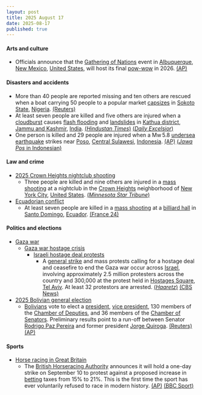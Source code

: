```yaml
---
layout: post
title: 2025 August 17
date: 2025-08-17
published: true
---
```



#### Arts and culture

* Officials announce that the [Gathering of Nations](https://en.wikipedia.org/wiki/Gathering_of_Nations "Gathering of Nations") event in [Albuquerque](https://en.wikipedia.org/wiki/Albuquerque "Albuquerque"), [New Mexico](https://en.wikipedia.org/wiki/New_Mexico "New Mexico"), [United States](https://en.wikipedia.org/wiki/United_States "United States"), will host its final [pow-wow](https://en.wikipedia.org/wiki/Pow-wow "Pow-wow") in 2026. [(AP)](https://apnews.com/article/gathering-of-nations-powwow-indigenous-native-american-f9d69ff3b3a62d08f7f2116aa5465c61)

#### Disasters and accidents

* More than 40 people are reported missing and ten others are rescued when a boat carrying 50 people to a popular market [capsizes](https://en.wikipedia.org/wiki/Capsizing "Capsizing") in [Sokoto State](https://en.wikipedia.org/wiki/Sokoto_State "Sokoto State"), [Nigeria](https://en.wikipedia.org/wiki/Nigeria "Nigeria"). [(Reuters)](https://www.reuters.com/world/africa/more-than-40-missing-nigeria-boat-accident-emergency-agency-says-2025-08-17/)
* At least seven people are killed and five others are injured when a [cloudburst](https://en.wikipedia.org/wiki/Cloudburst "Cloudburst") causes [flash flooding](https://en.wikipedia.org/wiki/Flash_flood "Flash flood") and [landslides](https://en.wikipedia.org/wiki/Landslide "Landslide") in [Kathua district](https://en.wikipedia.org/wiki/Kathua_district "Kathua district"), [Jammu and Kashmir](https://en.wikipedia.org/wiki/Jammu_and_Kashmir_%28union_territory%29 "Jammu and Kashmir (union territory)"), [India](https://en.wikipedia.org/wiki/India "India"). [(*Hindustan Times*)](https://www.hindustantimes.com/india-news/another-cloudburst-in-j-k-4-killed-in-kathua-101755401937851.html) [(*Daily Excelsior*)](https://www.dailyexcelsior.com/cloudburst-landslide-in-jammu-and-kashmirs-kathua-leaves-seven-dead/)
* One person is killed and 29 people are injured when a Mw 5.8 [undersea earthquake](https://en.wikipedia.org/wiki/Undersea_earthquake "Undersea earthquake") strikes near [Poso](https://en.wikipedia.org/wiki/Poso "Poso"), [Central Sulawesi](https://en.wikipedia.org/wiki/Central_Sulawesi "Central Sulawesi"), [Indonesia](https://en.wikipedia.org/wiki/Indonesia "Indonesia"). [(AP)](https://apnews.com/article/indonesia-earthquake-poso-sulawesi-c495c225c29d5862c91fba6f311718e9) [(*Jawa Pos* in Indonesian)](https://radarpalu.jawapos.com/sulteng/2606447113/satu-korban-gempa-poso-meninggal-dunia-diumumkan-pemerintah-desa-masani-lewat-pengeras-suara)

#### Law and crime

* [2025 Crown Heights nightclub shooting](https://en.wikipedia.org/wiki/2025_Crown_Heights_nightclub_shooting "2025 Crown Heights nightclub shooting")
  * Three people are killed and nine others are injured in a [mass shooting](https://en.wikipedia.org/wiki/Mass_shootings_in_the_United_States "Mass shootings in the United States") at a nightclub in the [Crown Heights](https://en.wikipedia.org/wiki/Crown_Heights "Crown Heights") neighborhood of [New York City](https://en.wikipedia.org/wiki/New_York_City "New York City"), [United States](https://en.wikipedia.org/wiki/United_States "United States"). [(*Minnesota Star Tribune*)](https://www.startribune.com/three-killed-eight-injured-in-shooting-in-crowded-new-york-club-amid-record-low-gun-violence-year/601456442)
* [Ecuadorian conflict](https://en.wikipedia.org/wiki/Ecuadorian_conflict_%282024%E2%80%93present%29 "Ecuadorian conflict (2024–present)")
  * At least seven people are killed in a [mass shooting](https://en.wikipedia.org/wiki/Mass_shooting "Mass shooting") at a [billiard hall](https://en.wikipedia.org/wiki/Billiard_hall "Billiard hall") in [Santo Domingo](https://en.wikipedia.org/wiki/Santo_Domingo%2C_Ecuador "Santo Domingo, Ecuador"), [Ecuador](https://en.wikipedia.org/wiki/Ecuador "Ecuador"). [(France 24)](https://www.france24.com/en/live-news/20250817-seven-killed-in-latest-ecuador-pool-hall-shooting)

#### Politics and elections

* [Gaza war](https://en.wikipedia.org/wiki/Gaza_war "Gaza war")
  * [Gaza war hostage crisis](https://en.wikipedia.org/wiki/Gaza_war_hostage_crisis "Gaza war hostage crisis")
    * [Israeli hostage deal protests](https://en.wikipedia.org/wiki/Israeli_hostage_deal_protests "Israeli hostage deal protests")
      * A [general strike](https://en.wikipedia.org/wiki/General_strike "General strike") and mass protests calling for a hostage deal and ceasefire to end the Gaza war occur across [Israel](https://en.wikipedia.org/wiki/Israel "Israel"), involving approximately 2.5 million protesters across the country and 300,000 at the protest held in [Hostages Square](https://en.wikipedia.org/wiki/Hostages_Square "Hostages Square"), [Tel Aviv](https://en.wikipedia.org/wiki/Tel_Aviv "Tel Aviv"). At least 32 protestors are arrested. [(*Haaretz*)](https://www.haaretz.com/israel-news/2025-08-17/ty-article-live/netanyahu-says-he-would-agree-only-to-an-all-in-one-hostage-deal-all-our-conditions/00000198-b5a5-d4ef-a399-ffe77a6a0000?liveBlogItemId=1726059672#1726059672) [(CBS News)](https://www.cbsnews.com/amp/news/protesters-israel-nationwide-strike-demand-ceasefire-release-hostages-gaza/)
* [2025 Bolivian general election](https://en.wikipedia.org/wiki/2025_Bolivian_general_election "2025 Bolivian general election")
  * [Bolivians](https://en.wikipedia.org/wiki/Bolivians "Bolivians") vote to elect a [president](https://en.wikipedia.org/wiki/President_of_Bolivia "President of Bolivia"), [vice president](https://en.wikipedia.org/wiki/Vice_President_of_Bolivia "Vice President of Bolivia"), 130 members of the [Chamber of Deputies](https://en.wikipedia.org/wiki/Chamber_of_Deputies_%28Bolivia%29 "Chamber of Deputies (Bolivia)"), and 36 members of the [Chamber of Senators](https://en.wikipedia.org/wiki/Chamber_of_Senators_%28Bolivia%29 "Chamber of Senators (Bolivia)"). Preliminary results point to a run-off between Senator [Rodrigo Paz Pereira](https://en.wikipedia.org/wiki/Rodrigo_Paz_Pereira "Rodrigo Paz Pereira") and former president [Jorge Quiroga](https://en.wikipedia.org/wiki/Jorge_Quiroga "Jorge Quiroga"). [(Reuters)](https://www.reuters.com/world/americas/bolivia-votes-support-left-wanes-inflation-is-top-mind-2025-08-17/) [(AP)](https://apnews.com/article/bolivia-elections-right-wing-274e22ad9f493f60669a01615d3fef65)

#### Sports

* [Horse racing in Great Britain](https://en.wikipedia.org/wiki/Horse_racing_in_Great_Britain "Horse racing in Great Britain")
  * The [British Horseracing Authority](https://en.wikipedia.org/wiki/British_Horseracing_Authority "British Horseracing Authority") announces it will hold a one-day strike on September 10 to protest against a proposed increase in [betting](https://en.wikipedia.org/wiki/Betting_on_horse_racing "Betting on horse racing") taxes from 15% to 21%. This is the first time the sport has ever voluntarily refused to race in modern history. [(AP)](https://apnews.com/article/british-horseracing-strike-99b0c5066f5a572afdb142a498f3e0b8) [(BBC Sport)](https://www.bbc.com/sport/horse-racing/articles/c741xyn558ko)
